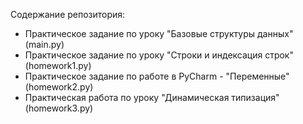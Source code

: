 Содержание репозитория:
- Практическое задание по уроку "Базовые структуры данных" (main.py)
- Практическое задание по уроку "Строки и индексация строк" (homework1.py)
- Практическое задание по работе в PyCharm - "Переменные" (homework2.py)
- Практическая работа по уроку "Динамическая типизация" (homework3.py)
